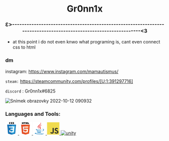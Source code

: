 <h1 align="center">Gr0nn1x</h1>
<h3 align="center">Ɛ>----------------------------------------------------------------------------------------------------------------<3</h3>

- at this point i do not even knwo what programing is, cant even connect css to html

  
<h3 align="left">dm</h3>
  
instagram: https://www.instagram.com/mamautismus/
  
`steam:` https://steamcommunity.com/profiles/[U:1:391297716] 

`discord` : Gr0nn1x#6825
<p align="left">
</p>

![Snímek obrazovky 2022-10-12 090932](https://user-images.githubusercontent.com/100243642/195273943-ebf67541-8a12-4dfd-b84a-e0145d3cd5ab.png)


<h3 align="left">Languages and Tools:</h3>
<p align="left"> <a href="https://www.w3schools.com/css/" target="_blank" rel="noreferrer"> <img src="https://raw.githubusercontent.com/devicons/devicon/master/icons/css3/css3-original-wordmark.svg" alt="css3" width="40" height="40"/> </a> <a href="https://www.w3.org/html/" target="_blank" rel="noreferrer"> <img src="https://raw.githubusercontent.com/devicons/devicon/master/icons/html5/html5-original-wordmark.svg" alt="html5" width="40" height="40"/> </a> <a href="https://www.java.com" target="_blank" rel="noreferrer"> <img src="https://raw.githubusercontent.com/devicons/devicon/master/icons/java/java-original.svg" alt="java" width="40" height="40"/> </a> <a href="https://developer.mozilla.org/en-US/docs/Web/JavaScript" target="_blank" rel="noreferrer"> <img src="https://raw.githubusercontent.com/devicons/devicon/master/icons/javascript/javascript-original.svg" alt="javascript" width="40" height="40"/> </a> <a href="https://unity.com/" target="_blank" rel="noreferrer"> <img src="https://www.vectorlogo.zone/logos/unity3d/unity3d-icon.svg" alt="unity" width="40" height="40"/> </a> </p>

  
  
 
  
  
